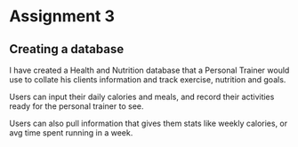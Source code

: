 # Assignment 3 
## Creating a database

I have created a Health and Nutrition database that a Personal Trainer would use to collate his clients information and 
track exercise, nutrition and goals.

Users can input their daily calories and meals, and record their activities ready for the personal trainer to see.

Users can also pull information that gives them stats like weekly calories, or avg time spent running in a week.